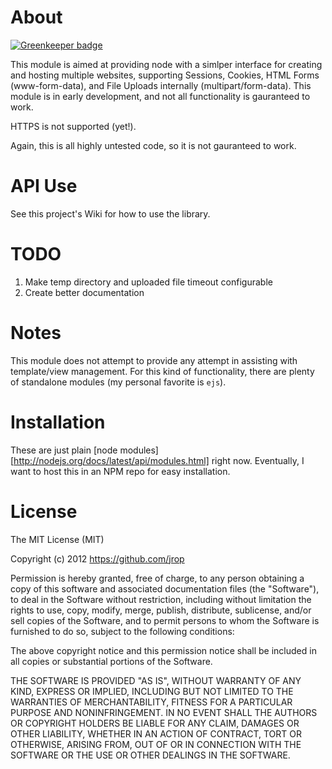 About
=====

[![Greenkeeper badge](https://badges.greenkeeper.io/jrop/node-multi-server.svg)](https://greenkeeper.io/)

This module is aimed at providing node with a simlper interface for creating and hosting multiple websites, supporting Sessions, Cookies, HTML Forms (www-form-data), and File Uploads internally (multipart/form-data).  This module is in early development, and not all functionality is gauranteed to work.

HTTPS is not supported (yet!).

Again, this is all highly untested code, so it is not gauranteed to work.

API Use
=======

See this project's Wiki for how to use the library.

TODO
====

1. Make temp directory and uploaded file timeout configurable
2. Create better documentation

Notes
=====

This module does not attempt to provide any attempt in assisting with template/view management.  For this kind of functionality, there are plenty of standalone modules (my personal favorite is `ejs`).

Installation
============

These are just plain [node modules][http://nodejs.org/docs/latest/api/modules.html] right now.  Eventually, I want to host this in an NPM repo for easy installation.

License
=======

The MIT License (MIT)

Copyright (c) 2012 https://github.com/jrop

Permission is hereby granted, free of charge, to any person obtaining a copy
of this software and associated documentation files (the "Software"), to deal
in the Software without restriction, including without limitation the rights
to use, copy, modify, merge, publish, distribute, sublicense, and/or sell
copies of the Software, and to permit persons to whom the Software is
furnished to do so, subject to the following conditions:

The above copyright notice and this permission notice shall be included in
all copies or substantial portions of the Software.

THE SOFTWARE IS PROVIDED "AS IS", WITHOUT WARRANTY OF ANY KIND, EXPRESS OR
IMPLIED, INCLUDING BUT NOT LIMITED TO THE WARRANTIES OF MERCHANTABILITY,
FITNESS FOR A PARTICULAR PURPOSE AND NONINFRINGEMENT. IN NO EVENT SHALL THE
AUTHORS OR COPYRIGHT HOLDERS BE LIABLE FOR ANY CLAIM, DAMAGES OR OTHER
LIABILITY, WHETHER IN AN ACTION OF CONTRACT, TORT OR OTHERWISE, ARISING FROM,
OUT OF OR IN CONNECTION WITH THE SOFTWARE OR THE USE OR OTHER DEALINGS IN
THE SOFTWARE.
